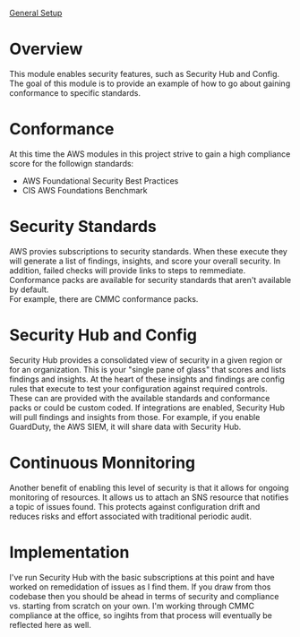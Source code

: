 [General Setup](../README.md)

# Overview

This module enables security features, such as Security Hub and Config.  The goal 
of this module is to provide an example of how to go about gaining conformance to
specific standards.

# Conformance

At this time the AWS modules in this project strive to gain a high compliance 
score for the followign standards:

* AWS Foundational Security Best Practices
* CIS AWS Foundations Benchmark

# Security Standards

AWS provies subscriptions to security standards.  When these execute they will 
generate a list of findings, insights, and score your overall security.  In 
addition, failed checks will provide links to steps to remmediate.  Conformance
packs are available for security standards that aren't available by default.  
For example, there are CMMC conformance packs.

# Security Hub and Config

Security Hub provides a consolidated view of security in a given region or for
an organization.  This is your "single pane of glass" that scores and lists
findings and insights.  At the heart of these insights and findings are config
rules that execute to test your configuration against required controls.  These
can are provided with the available standards and conformance packs or could be
custom coded.  If integrations are enabled, Security Hub will pull findings and
insights from those.  For example, if you enable GuardDuty, the AWS SIEM, it 
will share data with Security Hub.

# Continuous Monnitoring

Another benefit of enabling this level of security is that it allows for ongoing
monitoring of resources.  It allows us to attach an SNS resource that notifies
a topic of issues found.  This protects against configuration drift and reduces
risks and effort associated with traditional periodic audit.

# Implementation

I've run Security Hub with the basic subscriptions at this point and have worked
on remedidation of issues as I find them.  If you draw from thos codebase then
you should be ahead in terms of security and compliance vs. starting from scratch
on your own.  I'm working through CMMC compliance at the office, so ingihts from
that process will eventually be reflected here as well.